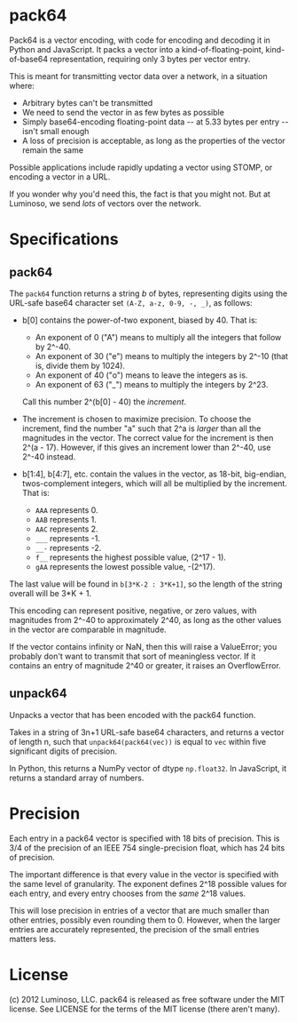pack64
======
Pack64 is a vector encoding, with code for encoding and decoding it in Python
and JavaScript. It packs a vector into a kind-of-floating-point, kind-of-base64
representation, requiring only 3 bytes per vector entry.

This is meant for transmitting vector data over a network, in a situation
where:

* Arbitrary bytes can't be transmitted
* We need to send the vector in as few bytes as possible
* Simply base64-encoding floating-point data -- at 5.33 bytes per entry --
  isn't small enough
* A loss of precision is acceptable, as long as the properties of the vector
  remain the same

Possible applications include rapidly updating a vector using STOMP, or
encoding a vector in a URL.

If you wonder why you'd need this, the fact is that you might not. But at
Luminoso, we send *lots* of vectors over the network.

Specifications
==============

pack64
------

The `pack64` function returns a string *b* of bytes, representing digits using
the URL-safe base64 character set `(A-Z, a-z, 0-9, -, _)`, as follows:

* b[0] contains the power-of-two exponent, biased by 40. That is:

    - An exponent of 0 ("A") means to multiply all the integers that
      follow by 2^-40.
    - An exponent of 30 ("e") means to multiply the integers by 2^-10 (that is,
      divide them by 1024).
    - An exponent of 40 ("o") means to leave the integers as is.
    - An exponent of 63 ("_") means to multiply the integers by
      2^23.

  Call this number 2^(b[0] - 40) the *increment*.

* The increment is chosen to maximize precision. To choose the increment,
  find the number "a" such that 2^a is *larger* than all the magnitudes
  in the vector. The correct value for the increment is then 2^(a - 17).
  However, if this gives an increment lower than 2^-40, use 2^-40 instead.

* b[1:4], b[4:7], etc. contain the values in the vector, as 18-bit,
  big-endian, twos-complement integers, which will all be multiplied by
  the increment. That is:

    - `AAA` represents 0.
    - `AAB` represents 1.
    - `AAC` represents 2.
    - `___` represents -1.
    - `__-` represents -2.
    - `f__` represents the highest possible value, (2^17 - 1).
    - `gAA` represents the lowest possible value, -(2^17).
  
The last value will be found in `b[3*K-2 : 3*K+1]`, so the length of the
string overall will be 3*K + 1.

This encoding can represent positive, negative, or zero values, with
magnitudes from 2^-40 to approximately 2^40, as long as the other
values in the vector are comparable in magnitude.

If the vector contains infinity or NaN, then this will raise a ValueError; you
probably don't want to transmit that sort of meaningless vector. If it contains
an entry of magnitude 2^40 or greater, it raises an OverflowError.

unpack64
--------
Unpacks a vector that has been encoded with the pack64 function.

Takes in a string of 3n+1 URL-safe base64 characters, and returns a
vector of length n, such that `unpack64(pack64(vec))` is equal
to `vec` within five significant digits of precision.
 
In Python, this returns a NumPy vector of dtype `np.float32`. In JavaScript, it
returns a standard array of numbers.

Precision
=========
Each entry in a pack64 vector is specified with 18 bits of precision. This is
3/4 of the precision of an IEEE 754 single-precision float, which has 24 bits
of precision.

The important difference is that every value in the vector is specified with
the same level of granularity. The exponent defines 2^18 possible values for
each entry, and every entry chooses from the *same* 2^18 values.

This will lose precision in entries of a vector that are much smaller than
other entries, possibly even rounding them to 0. However, when the larger
entries are accurately represented, the precision of the small entries matters
less.

License
=======
(c) 2012 Luminoso, LLC. pack64 is released as free software under the MIT
license. See LICENSE for the terms of the MIT license (there aren't many).

